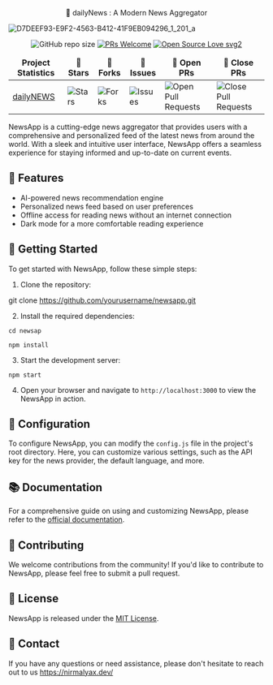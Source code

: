 <div align="center">📰 dailyNews : A Modern News Aggregator</div>


 ![D7DEEF93-E9F2-4563-B412-41F9EB094296_1_201_a](https://github.com/nirmalyax/news-reactapp/assets/35608135/6f7710d3-e65d-4ec7-b088-4dfeb94b3af4)


<div align="center">

![GitHub repo size](https://img.shields.io/github/repo-size/nirmalyax/news-reactapp?color=yellow)  [![PRs Welcome](https://img.shields.io/badge/PRs-welcome-brightgreen.svg?style=flat-square)](http://makeapullrequest.com) [![Open Source Love svg2](https://badges.frapsoft.com/os/v2/open-source.svg?v=103)](https://github.com/ellerbrock/open-source-badges/)
</div>

<table align="center">
    <thead align="center">
        <tr border: 1px;>
            <td><b>Project Statistics</b></td>
            <td><b>🌟 Stars</b></td>
            <td><b>🍴 Forks</b></td>
            <td><b>🐛 Issues</b></td>
            <td><b>🔔 Open PRs</b></td>
            <td><b>🔕 Close PRs</b></td>
        </tr>
     </thead>
    <tbody>
         <tr>
            <td><a href="https://github.com/nirmalyax/news-reactapp"</a>dailyNEWS</td>
            <td><img alt="Stars" src="https://img.shields.io/github/stars/nirmalyax/news-reactapp?style=flat&logo=github"/></td>
             <td><img alt="Forks" src="https://img.shields.io/github/forks/nirmalyax/news-reactapp?style=flat&logo=github"/></td>
            <td><img alt="Issues" src="https://img.shields.io/github/issues/nirmalyax/news-reactapp?style=flat&logo=github"/></td>
            <td><img alt="Open Pull Requests" src="https://img.shields.io/github/issues-pr/nirmalyax/news-reactapp?style=flat&logo=github"/></td>
           <td><img alt="Close Pull Requests" src="https://img.shields.io/github/issues-pr-closed/nirmalyax/news-reactapp?style=flat&color=critical&logo=github"/></td>
        </tr>
    </tbody>
</table>

NewsApp is a cutting-edge news aggregator that provides users with a comprehensive and personalized feed of the latest news from around the world. With a sleek and intuitive user interface, NewsApp offers a seamless experience for staying informed and up-to-date on current events.

## 🚀 Features

* AI-powered news recommendation engine
* Personalized news feed based on user preferences
* Offline access for reading news without an internet connection
* Dark mode for a more comfortable reading experience

## 📖 Getting Started

To get started with NewsApp, follow these simple steps:


1. Clone the repository:

git clone <https://github.com/yourusername/newsapp.git>


2. Install the required dependencies:

`cd newsap` 

`npm install`


3. Start the development server:

 `npm start`


4. Open your browser and navigate to `http://localhost:3000` to view the NewsApp in action.

## 🔧 Configuration

To configure NewsApp, you can modify the `config.js` file in the project's root directory. Here, you can customize various settings, such as the API key for the news provider, the default language, and more.

## 📚 Documentation

For a comprehensive guide on using and customizing NewsApp, please refer to the [official documentation](https://github.com/yourusername/newsapp/wiki).

## 🤝 Contributing

We welcome contributions from the community! If you'd like to contribute to NewsApp, please feel free to submit a pull request.

## 📄 License

NewsApp is released under the [MIT License](https://github.com/yourusername/newsapp/blob/master/LICENSE).

## 💬 Contact

If you have any questions or need assistance, please don't hesitate to reach out to us <https://nirmalyax.dev/>
